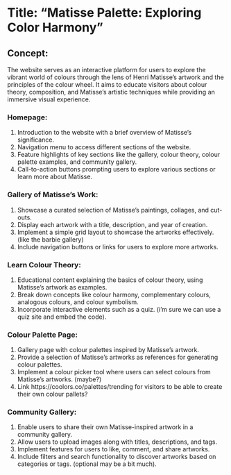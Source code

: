 <h1>Title: “Matisse Palette: Exploring Color Harmony”</h1>
<h2>Concept:</h2>
The website serves as an interactive platform for users to explore the vibrant world of colours through the lens of Henri Matisse’s artwork and the principles of the colour wheel. It aims to educate visitors about colour theory, composition, and Matisse’s artistic techniques while providing an immersive visual experience.
<h3>Homepage:</h3>
<ol>
  <li>Introduction to the website with a brief overview of Matisse’s significance.</li>
  <li>Navigation menu to access different sections of the website.</li>  
  <li> Feature highlights of key sections like the gallery, colour theory, colour palette examples, and community gallery.</li>
  <li>Call-to-action buttons prompting users to explore various sections or learn more about Matisse.</li>
</ol>
<h3>Gallery of Matisse’s Work:</h3>
<ol>
  <li>Showcase a curated selection of Matisse’s paintings, collages, and cut-outs.</li>
  <li>Display each artwork with a title, description, and year of creation.</li>
  <li>Implement a simple grid layout to showcase the artworks effectively. (like the barbie gallery)</li>
  <li>Include navigation buttons or links for users to explore more artworks.</li>
</ol>
<h3>Learn Colour Theory:</h3>
  <ol>
    <li>Educational content explaining the basics of colour theory, using Matisse’s artwork as examples.</li>
    <li>Break down concepts like colour harmony, complementary colours, analogous colours, and colour symbolism.</li>
    <li>Incorporate interactive elements such as a quiz. (i’m sure we can use a quiz site and embed the code).</li>
  </ol> 

<h3>Colour Palette Page:</h3>
  <ol>
    <li>Gallery page with colour palettes inspired by Matisse’s artwork. </li>
    <li>Provide a selection of Matisse’s artworks as references for generating colour palettes.</li>
    <li>Implement a colour picker tool where users can select colours from Matisse’s artworks. (maybe?)</li>
    <li>Link https://coolors.co/palettes/trending for visitors to be able to create their own colour pallets?</li>
  </ol>
<h3>Community Gallery:</h3>
  <ol>
    <li>Enable users to share their own Matisse-inspired artwork in a community gallery.</li>
    <li>Allow users to upload images along with titles, descriptions, and tags.</li>
    <li>Implement features for users to like, comment, and share artworks.</li>
    <li>Include filters and search functionality to discover artworks based on categories or tags. (optional may be a bit much).</li>
  </ol>
